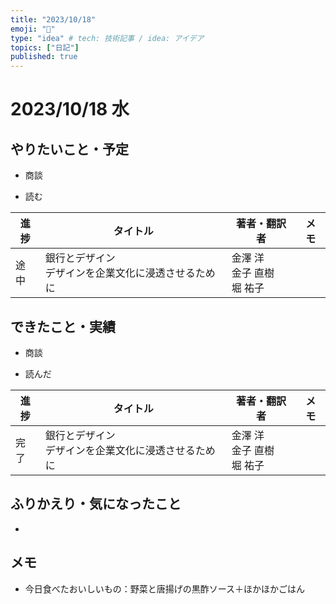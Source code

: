 ```yaml
---
title: "2023/10/18"
emoji: "💭"
type: "idea" # tech: 技術記事 / idea: アイデア
topics: ["日記"]
published: true
---
```


# 2023/10/18 水

## やりたいこと・予定

- 商談

- 読む

| 進捗 | タイトル | 著者・翻訳者 | メモ |
| ---- | ---- | ---- | ---- |
| 途中 | 銀行とデザイン<br>デザインを企業文化に浸透させるために | 金澤 洋<br>金子 直樹<br>堀 祐子  |  |


## できたこと・実績

- 商談

- 読んだ

| 進捗 | タイトル | 著者・翻訳者 | メモ |
| ---- | ---- | ---- | ---- |
| 完了 | 銀行とデザイン<br>デザインを企業文化に浸透させるために | 金澤 洋<br>金子 直樹<br>堀 祐子  |  |

## ふりかえり・気になったこと

-

## メモ

- 今日食べたおいしいもの：野菜と唐揚げの黒酢ソース＋ほかほかごはん

